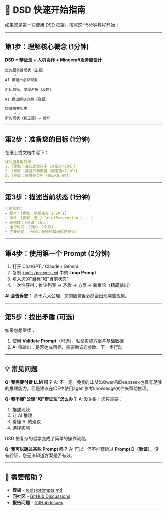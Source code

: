 # 🚀 DSD 快速开始指南

如果您是第一次使用 DSD 框架，按照这个5分钟教程开始！

---

## 第1步：理解核心概念 (1分钟)

**DSD = 辩证法 + 人机协作 + Minecraft服务器设计**

```
您的服务器现状（正题）
    ↓
AI 推理出必然现象
    ↓
对比目标，发现矛盾（反题）
    ↓
AI 提出解决方案（合题）
    ↓
您决策并实施
    ↓
新的现状（新正题）→ 循环
```

---

## 第2步：准备您的目标 (1分钟)

在纸上或文档中写下：

```yaml
我的服务器目标：
1. [例如：高玩家留存率（月留存>60%）]
2. [例如：高社区和谐度（满意度>7/10）]
3. [例如：低管理负担（每周<5小时）]
```

---

## 第3步：描述当前状态 (1分钟)

```yaml
当前状态：
- 版本：[例如：原版生存 1.20.1]
- 插件：[例如：无 / GriefPrevention / ...]
- 玩家数：[例如：15人]
- 运行时间：[例如：2个月]
- 主要问题：[例如：玩家经常因偷窃投诉]
```

---

## 第4步：使用第一个 Prompt (2分钟)

1. 打开 ChatGPT / Claude / Gemini
2. 复制 [`tools/prompts.md`](tools/prompts.md) 中的 **Loop Prompt**
3. 填入您的"目标"和"当前状态"
4. 一次性获得：推论列表 → 矛盾 → 方案 → 新推论（精简输出）

**AI 会告诉您：** 基于六大公理，您的服务器必然会出现哪些现象。

---

## 第5步：找出矛盾 (可选)

如果您想继续：
1. 使用 **Validate Prompt**（可选），粘贴实施方案与基础数据
2. AI 将输出：是否达成目标、需要微调的参数、下一步行动

---

## 💡 常见问题

**Q: 我需要付费 LLM 吗？**
A: 不一定。免费的LLM如Qwen和Deepseek也具有足够的推理能力。但是建议在IDE中使用agent参考knowledge文件夹帮助推理。

**Q: 我不懂"公理"和"辩证法"怎么办？**
A: 没关系！您只需要：
1. 描述现状
2. 让 AI 推理
3. 看懂 AI 的建议
4. 选择实施

DSD 把复杂的哲学变成了简单的操作流程。

**Q: 我可以跳过某些 Prompt 吗？**
A: 可以，但不推荐跳过 **Prompt D（验证）**。没有验证，您无法知道方案是否有效。

---

## 🤝 需要帮助？

- **模板** - [tools/prompts.md](tools/prompts.md)
- **问社区** - [GitHub Discussions](../../discussions)
- **报告问题** - [GitHub Issues](../../issues)

---
